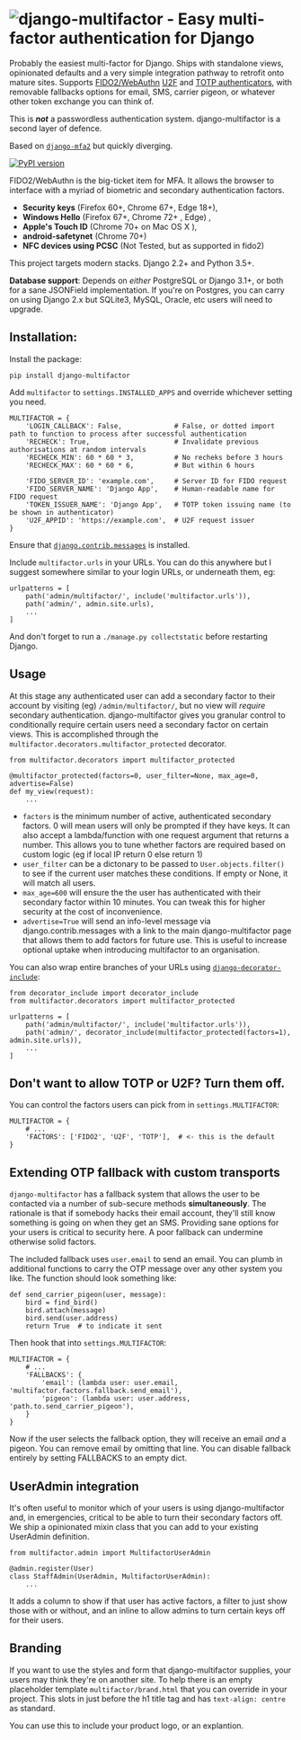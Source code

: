 # ![django-multifactor - Easy multi-factor authentication for Django](https://raw.githubusercontent.com/oliwarner/django-multifactor/master/logo3.png)

Probably the easiest multi-factor for Django. Ships with standalone views, opinionated defaults 
and a very simple integration pathway to retrofit onto mature sites. Supports [FIDO2/WebAuthn](https://en.wikipedia.org/wiki/WebAuthn)
[U2F](https://en.wikipedia.org/wiki/Universal_2nd_Factor) and [TOTP authenticators](https://en.wikipedia.org/wiki/Time-based_One-time_Password_algorithm), with removable fallbacks options for email, SMS, carrier pigeon, or whatever other token
exchange you can think of.

This is ***not*** a passwordless authentication system. django-multifactor is a second layer of defence.

Based on [`django-mfa2`](https://pypi.org/project/django-mfa2/) but quickly diverging.

[![PyPI version](https://badge.fury.io/py/django-multifactor.svg)](https://badge.fury.io/py/django-multifactor)

FIDO2/WebAuthn is the big-ticket item for MFA. It allows the browser to interface with a myriad of biometric and secondary authentication factors.

 * **Security keys** (Firefox 60+, Chrome 67+, Edge 18+),
 * **Windows Hello** (Firefox 67+, Chrome 72+ , Edge) ,
 * **Apple's Touch ID** (Chrome 70+ on Mac OS X ),
 * **android-safetynet** (Chrome 70+)
 * **NFC devices using PCSC** (Not Tested, but as supported in fido2)

This project targets modern stacks. Django 2.2+ and Python 3.5+.

**Database support**: Depends on *either* PostgreSQL or Django 3.1+, or both for a sane JSONField implementation. If you're on Postgres, you can carry on using Django 2.x but SQLite3, MySQL, Oracle, etc users will need to upgrade.



## Installation:

Install the package:

    pip install django-multifactor

Add `multifactor` to `settings.INSTALLED_APPS` and override whichever setting you need.

    MULTIFACTOR = {
        'LOGIN_CALLBACK': False,             # False, or dotted import path to function to process after successful authentication
        'RECHECK': True,                     # Invalidate previous authorisations at random intervals
        'RECHECK_MIN': 60 * 60 * 3,          # No recheks before 3 hours
        'RECHECK_MAX': 60 * 60 * 6,          # But within 6 hours
    
        'FIDO_SERVER_ID': 'example.com',     # Server ID for FIDO request
        'FIDO_SERVER_NAME': 'Django App',    # Human-readable name for FIDO request
        'TOKEN_ISSUER_NAME': 'Django App',   # TOTP token issuing name (to be shown in authenticator)
        'U2F_APPID': 'https://example.com',  # U2F request issuer
    }

Ensure that [`django.contrib.messages`](https://docs.djangoproject.com/en/2.2/ref/contrib/messages/) is installed.

Include `multifactor.urls` in your URLs. You can do this anywhere but I suggest somewhere similar to your login URLs, or underneath them, eg:

    urlpatterns = [
        path('admin/multifactor/', include('multifactor.urls')),
        path('admin/', admin.site.urls),
        ...
    ]


And don't forget to run a `./manage.py collectstatic` before restarting Django.


## Usage

At this stage any authenticated user can add a secondary factor to their account by visiting (eg) `/admin/multifactor/`, but no view will *require* secondary authentication. django-multifactor gives you granular control to conditionally require certain users need a secondary factor on certain views. This is accomplished through the `multifactor.decorators.multifactor_protected` decorator.

    from multifactor.decorators import multifactor_protected

    @multifactor_protected(factors=0, user_filter=None, max_age=0, advertise=False)
    def my_view(request):
        ...

 - `factors` is the minimum number of active, authenticated secondary factors. 0 will mean users will only be prompted if they have keys. It can also accept a lambda/function with one request argument that returns a number. This allows you to tune whether factors are required based on custom logic (eg if local IP return 0 else return 1)
 - `user_filter` can be a dictonary to be passed to `User.objects.filter()` to see if the current user matches these conditions. If empty or None, it will match all users.
 - `max_age=600` will ensure the the user has authenticated with their secondary factor within 10 minutes. You can tweak this for higher security at the cost of inconvenience.
 - `advertise=True` will send an info-level message via django.contrib.messages with a link to the main django-multifactor page that allows them to add factors for future use. This is useful to increase optional uptake when introducing multifactor to an organisation.


 You can also wrap entire branches of your URLs using [`django-decorator-include`](https://pypi.org/project/django-decorator-include/):

    from decorator_include import decorator_include
    from multifactor.decorators import multifactor_protected

    urlpatterns = [
        path('admin/multifactor/', include('multifactor.urls')),
        path('admin/', decorator_include(multifactor_protected(factors=1), admin.site.urls)),
        ...
    ]


## Don't want to allow TOTP or U2F? Turn them off.

You can control the factors users can pick from in `settings.MULTIFACTOR`:

    MULTIFACTOR = {
        # ...
        'FACTORS': ['FIDO2', 'U2F', 'TOTP'],  # <- this is the default
    }


## Extending OTP fallback with custom transports

`django-multifactor` has a fallback system that allows the user to be contacted via a number of sub-secure methods **simultaneously**. The rationale is that if somebody hacks their email account, they'll still know something is going on when they get an SMS. Providing sane options for your users is critical to security here. A poor fallback can undermine otherwise solid factors.

The included fallback uses `user.email` to send an email. You can plumb in additional functions to carry the OTP message over any
other system you like. The function should look something like:

    def send_carrier_pigeon(user, message):
        bird = find_bird()
        bird.attach(message)
        bird.send(user.address)
        return True  # to indicate it sent

Then hook that into `settings.MULTIFACTOR`:

    MULTIFACTOR = {
        # ...
        'FALLBACKS': {
            'email': (lambda user: user.email, 'multifactor.factors.fallback.send_email'),
            'pigeon': (lambda user: user.address, 'path.to.send_carrier_pigeon'),
        }
    }

Now if the user selects the fallback option, they will receive an email *and* a pigeon. You can remove email by omitting that line. You can disable fallback entirely by setting FALLBACKS to an empty dict.


## UserAdmin integration

It's often useful to monitor which of your users is using django-multifactor and, in emergencies, critical to be able to turn their secondary factors off. We ship a opinionated mixin class that you can add to your existing UserAdmin definition.

    from multifactor.admin import MultifactorUserAdmin

    @admin.register(User)
    class StaffAdmin(UserAdmin, MultifactorUserAdmin):
        ...

It adds a column to show if that user has active factors, a filter to just show those with or without, and an inline to allow admins to turn certain keys off for their users.


## Branding

If you want to use the styles and form that django-multifactor supplies, your users may think they're on another site. To help there is an empty placeholder template `multifactor/brand.html` that you can override in your project. This slots in just before the h1 title tag and has `text-align: centre` as standard.

You can use this to include your product logo, or an explantion.
